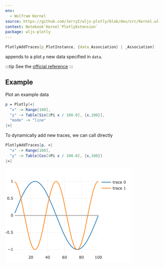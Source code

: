 ```yaml
---
env:
  - Wolfram Kernel
source: https://github.com/JerryI/wljs-plotly/blob/dev/src/Kernel.wl
context: Notebook`Kernel`PlotlyExtension`
package: wljs-plotly
---
```

```mathematica
PlotlyAddTraces[p_PlotInstance, {data_Association} | _Association]
```

appends to a plot `p` new data specified in `data`.

:::tip
See the [official reference](https://plotly.com/javascript/plotlyjs-function-reference/)
:::

## Example
Plot an example data

```mathematica
p = Plotly[<|
  "x" -> Range[100],
  "y" -> Table[Sin[2Pi x / 100.0], {x,100}],
  "mode" -> "line"
|>]
```

To dynamically add new traces, we can call directly

```mathematica
PlotlyAddTraces[p, <|
  "x" -> Range[100],
  "y" -> Table[Cos[4Pi x / 100.0], {x,100}]
|>]
```

![](../../../imgs/test1123.png)

